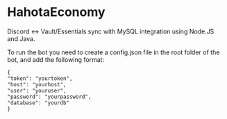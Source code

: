 # HahotaEconomy
Discord &lt;-> Vault/Essentials sync with MySQL integration using Node.JS and Java.

To run the bot you need to create a config.json file in the root folder of the bot, and add the following format:

```
{
"token": "yourtoken",
"host": "yourhost",
"user": "youruser",
"password": "yourpassword",
"database": "yourdb"
}
```
